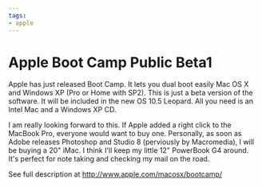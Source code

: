 ```yaml
---
tags:
- apple
---
```


# Apple Boot Camp Public Beta1

Apple has just released Boot Camp. It lets you dual boot easily Mac OS X and Windows XP (Pro or Home with SP2). This is just a beta version of the software. It will be included in the new OS 10.5 Leopard. All you need is an Intel Mac and a Windows XP CD.

I am really looking forward to this. If Apple added a right click to the MacBook Pro, everyone would want to buy one. Personally, as soon as Adobe releases Photoshop and Studio 8 (perviously by Macromedia), I will be buying a 20" iMac. I think I'll keep my little 12" PowerBook G4 around. It's perfect for note taking and checking my mail on the road.

See full description at <http://www.apple.com/macosx/bootcamp/>
